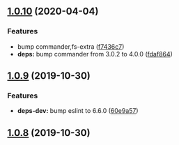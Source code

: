 ## [1.0.10](https://github.com/vta-js/format-npm-yarn-lock/compare/v1.0.9...v1.0.10) (2020-04-04)

### Features

- bump commander,fs-extra ([f7436c7](https://github.com/vta-js/format-npm-yarn-lock/commit/f7436c7f4ea1aaaf255d3ac6a45f7dc973558351))
- **deps:** bump commander from 3.0.2 to 4.0.0 ([fdaf864](https://github.com/vta-js/format-npm-yarn-lock/commit/fdaf8648fbf48c4827452bd4e0f7d74b5d876a12))

## [1.0.9](https://github.com/vta-js/format-npm-yarn-lock/compare/v1.0.8...v1.0.9) (2019-10-30)

### Features

- **deps-dev:** bump eslint to 6.6.0 ([60e9a57](https://github.com/vta-js/format-npm-yarn-lock/commit/60e9a572a31ec4b47003df3c32453a4a8726ddee))

## [1.0.8](https://github.com/vta-js/format-npm-yarn-lock/compare/v1.0.7...v1.0.8) (2019-10-30)
